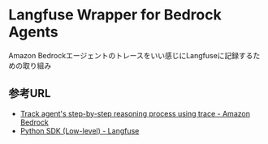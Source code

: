 # Langfuse Wrapper for Bedrock Agents

Amazon Bedrockエージェントのトレースをいい感じにLangfuseに記録するための取り組み

## 参考URL

- [Track agent's step-by-step reasoning process using trace - Amazon Bedrock](https://docs.aws.amazon.com/bedrock/latest/userguide/trace-events.html)
- [Python SDK (Low-level) - Langfuse](https://langfuse.com/docs/sdk/python/low-level-sdk)
